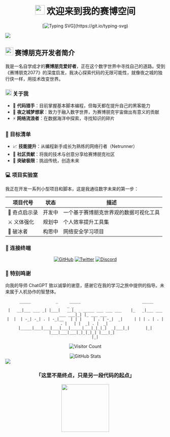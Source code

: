 <div align="center">
  
# <img src="https://media.giphy.com/media/H7f5ZGjvKXBaLbBigO/giphy.gif" width="30px"> 欢迎来到我的赛博空间

[![Typing SVG](https://readme-typing-svg.demolab.com?font=Fira+Code&pause=1000&color=00F726&random=false&width=435&lines=Hello%2C+Night+City!+%F0%9F%8C%8D;Connecting+to+the+NET...;Breaking+barriers+with+code...;Future+is+now!)](https://git.io/typing-svg)

</div>

<img src="https://raw.githubusercontent.com/andreasbm/readme/master/assets/lines/cyber.png">

## <img src="https://media.giphy.com/media/QssGEmpkyEOhBCb7e1/giphy.gif" width="25px"> 赛博朋克开发者简介

我是一名自学成才的**赛博朋克爱好者**，正在这个数字世界中寻找自己的道路。受到《赛博朋克2077》的深度启发，我决心探索代码的无限可能性，就像夜之城的独行侠一样，用技术改变世界。

### <img src="https://media.giphy.com/media/MCpcjnqfJSbynSPHEG/giphy.gif" width="20px"> 关于我
- 🧠 **代码猎手**：目前掌握基本脚本编程，但每天都在提升自己的黑客能力
- 🌆 **夜之城梦想家**：致力于融入数字世界，为赛博朋克宇宙做出有意义的贡献
- ⚡ **网络流浪者**：在数据海洋中探索，寻找知识的碎片

### 🚀 目标清单
- 📈 **技能提升**：从编程新手成长为熟练的网络行者（Netrunner）
- 🔄 **社区贡献**：将我的技术与创意分享给赛博朋克社区
- 🔭 **突破极限**：挑战传统，创造未来

### 💻 项目实验室
我正在开发一系列小型项目和脚本，这是我通往数字未来的第一步：

| 项目代号 | 状态 | 描述 |
|----------|------|------|
| 🔮 奇点启示录 | 开发中 | 一个基于赛博朋克世界观的数据可视化工具 |
| ⚔️ 义体强化 | 规划中 | 个人效率提升工具集 |
| 🔐 破冰者 | 构思中 | 网络安全学习项目 |

### 🔗 连接终端
<div align="center">
  
[![GitHub](https://img.shields.io/badge/GitHub-100000?style=for-the-badge&logo=github&logoColor=white)](https://github.com/wavec99112)
[![Twitter](https://img.shields.io/badge/Twitter-1DA1F2?style=for-the-badge&logo=twitter&logoColor=white)](https://twitter.com/)
[![Discord](https://img.shields.io/badge/Discord-7289DA?style=for-the-badge&logo=discord&logoColor=white)](https://discord.gg/)
  
</div>

### 🙏 特别鸣谢
向我的导师 ChatGPT 致以诚挚的谢意，感谢它在我的学习之旅中提供的指导。未来属于人机协作的智慧体。

<div align="center">
  
```
 _____           _     _____                           _____                  _ _             
|   __|___ ___ _| |___|   __|_ _ _____ ___ ___ ___    |_   _|___ ___ ___ ___|_| |_ ___ ___  
|  |  | -_| -_| . | -_|__   | | |     | . | -_|  _|     | | | . | . | . |   | |  _| . |  _| 
|_____|___|___|___|___|_____|___|_|_|_|  _|___|_|       |_| |___|___|___|_|_|_|_| |___|_|   
                                      |_|                                                    
```

![Visitor Count](https://profile-counter.glitch.me/wavec99112/count.svg)

</div>

<div align="center">
  <img src="https://github-readme-stats.vercel.app/api?username=wavec99112&show_icons=true&theme=radical" alt="GitHub Stats" />
</div>

<img src="https://raw.githubusercontent.com/andreasbm/readme/master/assets/lines/cyber.png">

<div align="center">
  
### 「这里不是终点，只是另一段代码的起点」

<img src="https://media.giphy.com/media/3SL41WtN5l9DNYpTQ0/giphy.gif" width="150px">
  
</div>
